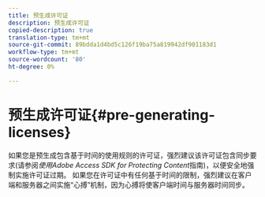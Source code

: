 ```yaml
---
title: 预生成许可证
description: 预生成许可证
copied-description: true
translation-type: tm+mt
source-git-commit: 89bdda1d4bd5c126f19ba75a819942df901183d1
workflow-type: tm+mt
source-wordcount: '80'
ht-degree: 0%

---
```



# 预生成许可证{#pre-generating-licenses}

如果您是预生成包含基于时间的使用规则的许可证，强烈建议该许可证包含同步要求(请参阅&#x200B;*使用Adobe Access SDK for Protecting Content*&#x200B;指南)，以便安全地强制实施许可证过期。 如果您在许可证中有任何基于时间的限制，强烈建议在客户端和服务器之间实施“心搏”机制，因为心搏将使客户端时间与服务器时间同步。
